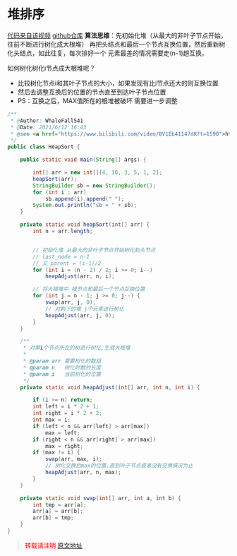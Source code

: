 

# 堆排序

[代码来自该视频](https://www.bilibili.com/video/BV1Eb41147dK?t=1590)
[github仓库](https://github.com/whalefall541/learn4Algorithm.git)
**算法思维**：先初始化堆（从最大的非叶子节点开始，往前不断进行树化成大根堆）
再把头结点和最后一个节点互换位置，然后重新树化头结点，如此往复，每次排好一个
元素最差的情况需要走(n-1)趟互换。

如何树化树化i节点成大根堆呢？

- 比较树化节点i和其叶子节点的大小，如果发现有比i节点还大的则互换位置
- 然后去调整互换后的位置的节点直至到达叶子节点位置
- PS：互换之后，MAX值所在的根堆被破坏 需要进一步调整

```java
/**
 * @Author: WhaleFall541
 * @Date: 2021/6/12 16:43
 * @see <a href="https://www.bilibili.com/video/BV1Eb41147dK?t=1590">https://www.bilibili.com/video/BV1Eb41147dK?t=1590</a>
 */
public class HeapSort {

    public static void main(String[] args) {

        int[] arr = new int[]{4, 10, 3, 5, 1, 2};
        heapSort(arr);
        StringBuilder sb = new StringBuilder();
        for (int i : arr)
            sb.append(i).append(" ");
        System.out.println("sb = " + sb);
    }

    private static void heapSort(int[] arr) {
        int n = arr.length;


        // 初始化堆 从最大的非叶子节点开始树化到头节点
        // last_node = n-1
        // 又 parent = (i-1)/2
        for (int i = (n - 2) / 2; i >= 0; i--)
            heapAdjust(arr, n, i);

        // 将大根堆中 根节点和最后一个节点互换位置
        for (int j = n - 1; j >= 0; j--) {
            swap(arr, j, 0);
            // 对剩下的堆 j个元素进行树化
            heapAdjust(arr, j, 0);
        }
    }

    /**
     * 对第i个节点所在的树进行树化,生成大根堆
     *
     * @param arr 需要树化的数组
     * @param n   树化时数的长度
     * @param i   当前树化的位置
     */
    private static void heapAdjust(int[] arr, int n, int i) {

        if (i >= n) return;
        int left = i * 2 + 1;
        int right = i * 2 + 2;
        int max = i;
        if (left < n && arr[left] > arr[max])
            max = left;
        if (right < n && arr[right] > arr[max])
            max = right;
        if (max != i) {
            swap(arr, max, i);
            // 树化交换后max的位置,直到叶子节点或者没有交换情况为止
            heapAdjust(arr, n, max);
        }
    }

    private static void swap(int[] arr, int a, int b) {
        int tmp = arr[a];
        arr[a] = arr[b];
        arr[b] = tmp;
    }
}

```



> <font color="red" >转载请注明 [原文地址](https://www.cnblogs.com/whalefall541/p/14878725.html)</font>